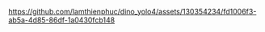 

https://github.com/lamthienphuc/dino_yolo4/assets/130354234/fd1006f3-ab5a-4d85-86df-1a0430fcb148

